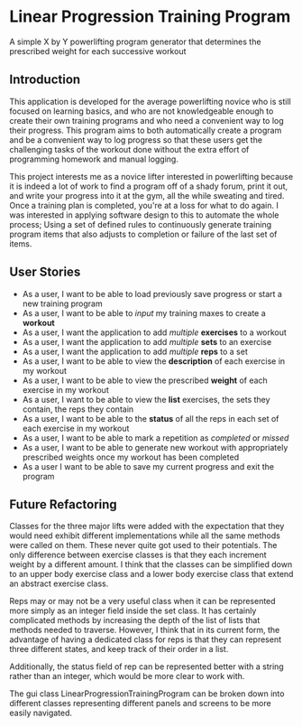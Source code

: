 # Linear Progression Training Program

A simple X by Y powerlifting program generator that determines the prescribed weight for each successive workout

## Introduction

This application is developed for the average powerlifting novice who is still focused on learning basics, and who are
not knowledgeable enough to create their own training programs and who need a convenient way to log their progress.
This program aims to both automatically create a program and be a convenient way to log progress so that these users
get the challenging tasks of the workout done without the extra effort of programming homework and manual logging.

This project interests me as a novice lifter interested in powerlifting because it is indeed a lot of work to find a
program off of a shady forum, print it out, and write your progress into it at the gym, all the while sweating and
tired. Once a training plan is completed, you're at a loss for what to do again. I was interested in applying software 
design to this to automate the whole process; Using a set of defined rules to continuously generate training program
items that also adjusts to completion or failure of the last set of items.

## User Stories
- As a user, I want to be able to load previously save progress or start a new training program
- As a user, I want to be able to *input* my training maxes to create a **workout**
- As a user, I want the application to add *multiple* **exercises** to a workout
- As a user, I want the application to add *multiple* **sets** to an exercise
- As a user, I want the application to add *multiple* **reps** to a set
- As a user, I want to be able to view the **description** of each exercise in my workout
- As a user, I want to be able to view the prescribed **weight** of each exercise in my workout
- As a user, I want to be able to view the **list** exercises, the sets they contain, the reps they contain
- As a user, I want to be able to the **status** of all the reps in each set of each exercise in my workout
- As a user, I want to be able to mark a repetition as *completed* or *missed*
- As a user, I want to be able to generate new workout with appropriately prescribed weights once my workout has been
completed
- As a user I want to be able to save my current progress and exit the program

## Future Refactoring
Classes for the three major lifts were added with the expectation that they would need exhibit different implementations
while all the same methods were called on them. These never quite got used to their
potentials. The only difference between exercise classes is that they each increment weight by a different
amount. I think that the classes can be simplified down to an upper body exercise class
and a lower body exercise class that extend an abstract exercise class.

Reps may or may not be a very useful class when it can be represented more simply as an integer field inside the set
class. It has certainly complicated methods by increasing the depth of the list of lists that methods needed to 
traverse. However, I think that in its current form, the advantage of having a dedicated class for reps is that they can
represent three different states, and keep track of their order in a list. 

Additionally, the status field of rep can be represented better with a string rather than an integer, which would be
more clear to work with.

The gui class LinearProgressionTrainingProgram can be broken down into different classes representing different panels
and screens to be more easily navigated.
